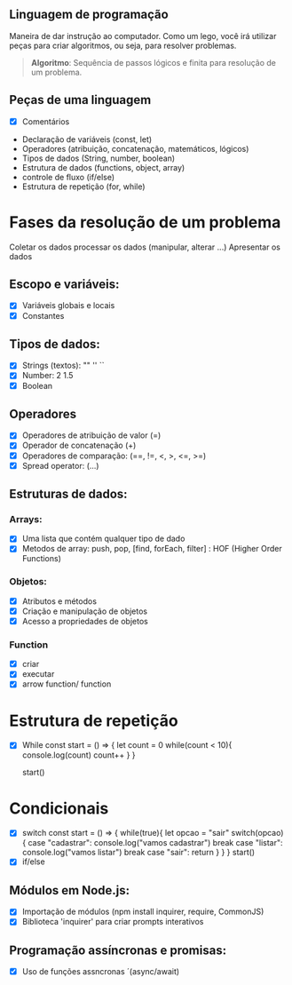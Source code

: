 ## Linguagem de programação

Maneira de dar instrução ao computador.
Como um lego, você irá utilizar peças para criar algoritmos, ou seja, para resolver problemas.
>   **Algoritmo**: Sequência de passos lógicos e finita para resolução de um problema.

## Peças de uma linguagem

- [x] Comentários
- Declaração de variáveis (const, let)
- Operadores (atribuição, concatenação, matemáticos, lógicos)
- Tipos de dados (String, number, boolean)
- Estrutura de dados (functions, object, array)
- controle de fluxo (if/else)
- Estrutura de repetição (for, while)

# Fases da resolução de um problema

Coletar os dados
processar os dados (manipular, alterar ...)
Apresentar os dados

## Escopo e variáveis:

- [x] Variáveis globais e locais
- [x] Constantes

## Tipos de dados:

- [x] Strings (textos): "" '' ``
- [x] Number: 2 1.5
- [x] Boolean

## Operadores

- [x] Operadores de atribuição de valor (=)
- [x] Operador de concatenação (+)
- [x] Operadores de comparação: (==, !=, <, >, <=, >=)
- [x] Spread operator: (...)

## Estruturas de dados:

### Arrays:

- [x] Uma lista que contém qualquer tipo de dado
- [x] Metodos de array: push, pop, [find, forEach, filter] : HOF (Higher Order Functions)

### Objetos:

- [x] Atributos e métodos
- [x] Criação e manipulação de objetos
- [x] Acesso a propriedades de objetos

### Function
- [x] criar
- [x] executar
- [x] arrow function/ function

# Estrutura de repetição
- [x] While
    const start = () => {
        let count = 0
        while(count < 10){
        console.log(count)
        count++
        }
    }

    start()

# Condicionais
- [x] switch
    const start = () => {
        while(true){
            let opcao = "sair"
            switch(opcao) {
                case "cadastrar":
                    console.log("vamos cadastrar")
                    break
                case "listar":
                    console.log("vamos listar")
                    break
                case "sair":
                    return
            }
        }
    }
    start()
- [x] if/else

## Módulos em Node.js:
- [x] Importação de módulos (npm install inquirer, require, CommonJS)
- [x] Biblioteca 'inquirer' para criar prompts interativos

## Programação assíncronas e promisas:

- [x] Uso de funções assncronas ´(async/await)
